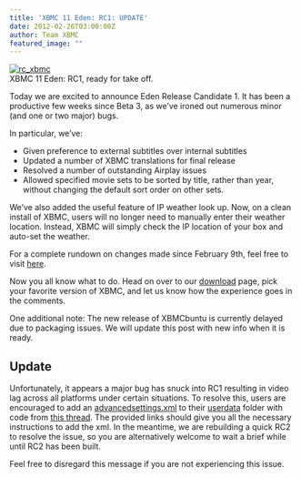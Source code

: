 ```yaml
---
title: 'XBMC 11 Eden: RC1: UPDATE'
date: 2012-02-26T03:00:00Z
author: Team XBMC
featured_image: ""
---
```

[![rc_xbmc](/sites/default/files/uploads/rc_xbmc.jpg "rc_xbmc")](/sites/default/files/uploads/rc_xbmc.jpg)  
 XBMC 11 Eden: RC1, ready for take off.

  Today we are excited to announce Eden Release Candidate 1. It has been a productive few weeks since Beta 3, as we’ve ironed out numerous minor (and one or two major) bugs.

 In particular, we’ve:

 
 *  Given preference to external subtitles over internal subtitles
 * Updated a number of XBMC translations for final release
 * Resolved a number of outstanding Airplay issues
 * Allowed specified movie sets to be sorted by title, rather than year, without changing the default sort order on other sets.
 
 We’ve also added the useful feature of IP weather look up. Now, on a clean install of XBMC, users will no longer need to manually enter their weather location. Instead, XBMC will simply check the IP location of your box and auto-set the weather.

 For a complete rundown on changes made since February 9th, feel free to visit [here](https://github.com/xbmc/xbmc/commits/master "XBMC Eden Commit History").

 Now you all know what to do. Head on over to our [download](https://kodi.wiki/download/ "XBMC Downloads") page, pick your favorite version of XBMC, and let us know how the experience goes in the comments.

 One additional note: The new release of XBMCbuntu is currently delayed due to packaging issues. We will update this post with new info when it is ready.

 Update
------

 Unfortunately, it appears a major bug has snuck into RC1 resulting in video lag across all platforms under certain situations. To resolve this, users are encouraged to add an [advancedsettings.xml](https://kodi.wiki/view/Userdata/advancedsettings.xml "Advancedsettings.xml") to their [userdata](https://kodi.wiki/view/Userdata "Userdata Wiki") folder with code from [this thread](https://forum.kodi.tv/showthread.php?tid=124185 "RC1 AV Sync Fix"). The provided links should give you all the necessary instructions to add the xml. In the meantime, we are rebuilding a quick RC2 to resolve the issue, so you are alternatively welcome to wait a brief while until RC2 has been built.

 Feel free to disregard this message if you are not experiencing this issue.

 